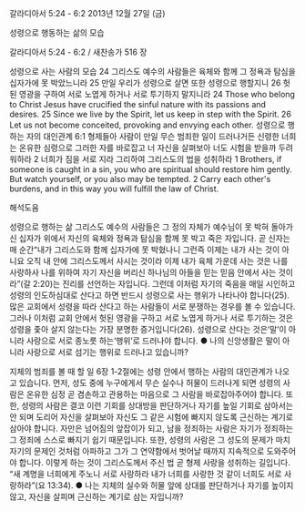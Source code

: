 갈라디아서 5:24 - 6:2 
2013년 12월 27일 (금)

성령으로 행동하는 삶의 모습



갈라디아서 5:24 - 6:2 / 새찬송가 516 장


성령으로 사는 사람의 모습
24 그리스도 예수의 사람들은 육체와 함께 그 정욕과 탐심을 십자가에 못 박았느니라 25 만일 우리가 성령으로 살면 또한 성령으로 행할지니 26 헛된 영광을 구하여 서로 노엽게 하거나 서로 투기하지 말지니라
24 Those who belong to Christ Jesus have crucified the sinful nature with its passions and desires. 25 Since we live by the Spirit, let us keep in step with the Spirit. 26 Let us not become conceited, provoking and envying each other.
성령으로 행하는 자의 대인관계
6:1 형제들아 사람이 만일 무슨 범죄한 일이 드러나거든 신령한 너희는 온유한 심령으로 그러한 자를 바로잡고 너 자신을 살펴보아 너도 시험을 받을까 두려워하라 2 너희가 짐을 서로 지라 그리하여 그리스도의 법을 성취하라
1 Brothers, if someone is caught in a sin, you who are spiritual should restore him gently. But watch yourself, or you also may be tempted. 2 Carry each other's burdens, and in this way you will fulfill the law of Christ.

해석도움





성령으로 행하는 삶
그리스도 예수의 사람들은 그 정의 자체가 예수님이 못 박혀 돌아가신 십자가 위에서 자신의 육체와 정욕과 탐심을 함께 못 박고 죽은 자입니다. 곧 신자는 매 순간“내가 그리스도와 함께 십자가에 못 박혔나니 그런즉 이제는 내가 사는 것이 아니요 오직 내 안에 그리스도께서 사시는 것이라 이제 내가 육체 가운데 사는 것은 나를 사랑하사 나를 위하여 자기 자신을 버리신 하나님의 아들을 믿는 믿음 안에서 사는 것이라”(갈 2:20)는 진리를 선언하는 자입니다. 그런데 이처럼 자기의 죽음을 매일 시인하고 성령의 인도하심대로 산다고 하면 반드시 성령으로 사는 행위가 나타나야 합니다(25). 많은 교회에서 성령을 따라 산다고 하는 사람들이 서로 분쟁하는 경우를 볼 수 있습니다. 그러나 이처럼 교회 안에서 헛된 영광을 구하고 서로 노엽게 하거나 서로 투기하는 것은 성령을 좇아 살지 않는다는 가장 분명한 증거입니다(26). 성령으로 산다는 것은‘말’이 아니라 사랑으로 서로 종노릇 하는‘행위’로 드러나야 합니다.
● 나의 신앙생활은 말이 아니라 사랑으로 서로 섬기는 행위로 드러나고 있습니까?

지체의 범죄를 볼 때 할 일
6장 1-2절에는 성령 안에서 행하는 사람의 대인관계가 나오고 있습니다. 먼저, 성도 중에 누구에게서 무슨 실수나 허물이 드러나게 되면 성령의 사람은 온유한 심정 곧 겸손하고 관용하는 마음으로 그 사람을 바로잡아주어야 합니다. 또한, 성령의 사람은 결코 이런 기회를 상대방을 판단하거나 자기를 높일 기회로 삼아서는 안 되며 도리어 자신을 살펴보아 자신도 그 같은 시험에 빠지지 않도록 근신하는 계기로 삼아야 합니다. 자만은 넘어짐의 앞잡이가 되고, 남을 정죄하는 사람은 자기가 정죄하는 그 정죄에 스스로 빠지기 쉽기 때문입니다. 또한, 성령의 사람은 그 성도의 문제가 마치 자기의 문제인 것처럼 아파하고 그가 그 연약함에서 벗어날 때까지 지속적으로 도와주어야 합니다. 이렇게 하는 것이 그리스도께서 주신 법 곧 형제 사랑을 성취하는 길입니다. “새 계명을 너희에게 주노니 서로 사랑하라 내가 너희를 사랑한 것 같이 너희도 서로 사랑하라”(요 13:34).
● 나는 지체의 실수와 허물 앞에 상대를 판단하거나 자기를 높이지 않고, 자신을 살피며 근신하는 계기로 삼는 자입니까?